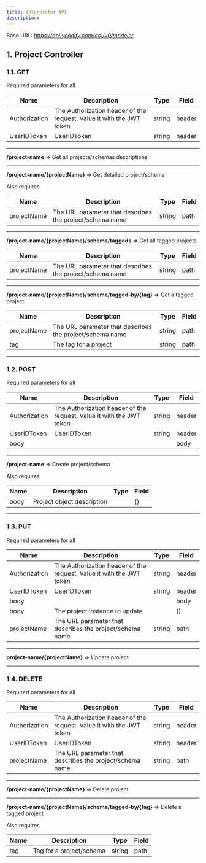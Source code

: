 ```yaml
---
title: Interpreter API
description:
---
```


Base URL: _https://api.ycodify.com/api/v0/modeler_

## 1. Project Controller

### 1.1. GET

Required parameters for all

| Name          | Description                                                          | Type   | Field  |
| ------------- | -------------------------------------------------------------------- | ------ | ------ |
| Authorization | The Authorization header of the request. Value it with the JWT token | string | header |
| UserIDToken   | UserIDToken                                                          | string | header |

---

**/project-name** => Get all projects/schemas descriptions

---

**/project-name/{projectName}** => Get detailed project/schema

Also requires

| Name        | Description                                              | Type   | Field |
| ----------- | -------------------------------------------------------- | ------ | ----- |
| projectName | The URL parameter that describes the project/schema name | string | path  |

---

**/project-name/{projectName}/schema/taggeds** => Get all tagged projects

| Name        | Description                                              | Type   | Field |
| ----------- | -------------------------------------------------------- | ------ | ----- |
| projectName | The URL parameter that describes the project/schema name | string | path  |

---

**/project-name/{projectName}/schema/tagged-by/{tag}** => Get a tagged project

| Name        | Description                                              | Type   | Field |
| ----------- | -------------------------------------------------------- | ------ | ----- |
| projectName | The URL parameter that describes the project/schema name | string | path  |
| tag         | The tag for a project                                    | string | path  |

---

### 1.2. POST

Required parameters for all

| Name          | Description                                                          | Type   | Field  |
| ------------- | -------------------------------------------------------------------- | ------ | ------ |
| Authorization | The Authorization header of the request. Value it with the JWT token | string | header |
| UserIDToken   | UserIDToken                                                          | string | header |
| body          |                                                                      |        | body   |

---

**/project-name** => Create project/schema

Also requires

| Name          | Description                | Type | Field |
| ------------- | -------------------------- | ---- | ----- |
| body<protect> | Project object description |      | ()    |

---

### 1.3. PUT

Required parameters for all

| Name          | Description                                                          | Type   | Field  |
| ------------- | -------------------------------------------------------------------- | ------ | ------ |
| Authorization | The Authorization header of the request. Value it with the JWT token | string | header |
| UserIDToken   | UserIDToken                                                          | string | header |
| body          |                                                                      |        | body   |
| body<protect> | The project instance to update                                       |        | ()     |
| projectName   | The URL parameter that describes the project/schema name             | string | path   |

---

**project-name/{projectName}** => Update project

---

### 1.4. DELETE

Required parameters for all

| Name          | Description                                                          | Type   | Field  |
| ------------- | -------------------------------------------------------------------- | ------ | ------ |
| Authorization | The Authorization header of the request. Value it with the JWT token | string | header |
| UserIDToken   | UserIDToken                                                          | string | header |
| projectName   | The URL parameter that describes the project/schema name             | string | path   |

---

**/project-name/{projectName}** => Delete project

---

**/project-name/{projectName}/schema/tagged-by/{tag}** => Delete a tagged project

Also requires

| Name | Description              | Type   | Field |
| ---- | ------------------------ | ------ | ----- |
| tag  | Tag for a project/schema | string | path  |
